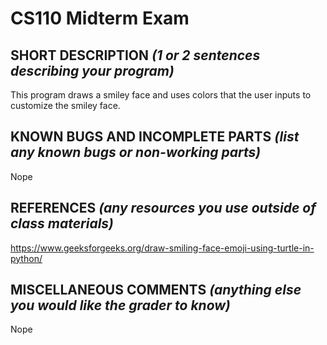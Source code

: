 # CS110 Midterm Exam

## SHORT DESCRIPTION *(1 or 2 sentences describing your program)*
This program draws a smiley face and uses colors that the user inputs to customize the smiley face.

## KNOWN BUGS AND INCOMPLETE PARTS *(list any known bugs or non-working parts)*
Nope

## REFERENCES *(any resources you use outside of class materials)*
https://www.geeksforgeeks.org/draw-smiling-face-emoji-using-turtle-in-python/

## MISCELLANEOUS COMMENTS *(anything else you would like the grader to know)*
Nope